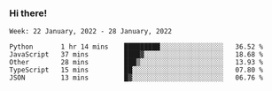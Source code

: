 ### Hi there!

<!--START_SECTION:waka-->
```text
Week: 22 January, 2022 - 28 January, 2022

Python       1 hr 14 mins    █████████░░░░░░░░░░░░░░░░   36.52 % 
JavaScript   37 mins         ████▓░░░░░░░░░░░░░░░░░░░░   18.68 % 
Other        28 mins         ███▒░░░░░░░░░░░░░░░░░░░░░   13.93 % 
TypeScript   15 mins         ██░░░░░░░░░░░░░░░░░░░░░░░   07.80 % 
JSON         13 mins         █▓░░░░░░░░░░░░░░░░░░░░░░░   06.76 % 
```
<!--END_SECTION:waka-->
